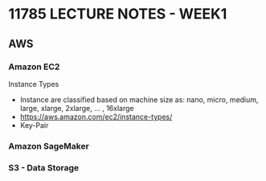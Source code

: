 # 11785 LECTURE NOTES - WEEK1

## AWS

### Amazon EC2

Instance Types

- Instance are classified based on machine size as: nano, micro, medium, large, xlarge, 2xlarge, ... , 16xlarge
- <https://aws.amazon.com/ec2/instance-types/>
- Key-Pair

### Amazon SageMaker

### S3 - Data Storage